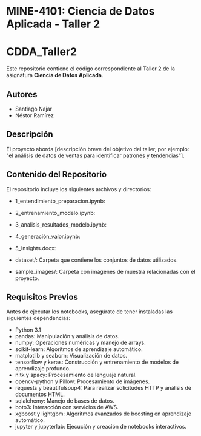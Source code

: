 # MINE-4101: Ciencia de Datos Aplicada - Taller 2

# CDDA_Taller2

Este repositorio contiene el código correspondiente al Taller 2 de la asignatura **Ciencia de Datos Aplicada**.

## Autores

- Santiago Najar
- Néstor Ramírez

## Descripción

El proyecto aborda [descripción breve del objetivo del taller, por ejemplo: "el análisis de datos de ventas para identificar patrones y tendencias"].

## Contenido del Repositorio

El repositorio incluye los siguientes archivos y directorios:

- 1_entendimiento_preparacion.ipynb: 
- 2_entrenamiento_modelo.ipynb: 
- 3_analisis_resultados_modelo.ipynb: 
- 4_generación_valor.ipynb: 
- 5_Insights.docx: 
  
- dataset/: Carpeta que contiene los conjuntos de datos utilizados.
- sample_images/: Carpeta con imágenes de muestra relacionadas con el proyecto.

## Requisitos Previos

Antes de ejecutar los notebooks, asegúrate de tener instaladas las siguientes dependencias:

- Python 3.1
- pandas: Manipulación y análisis de datos.
- numpy: Operaciones numéricas y manejo de arrays.
- scikit-learn: Algoritmos de aprendizaje automático.
- matplotlib y seaborn: Visualización de datos.
- tensorflow y keras: Construcción y entrenamiento de modelos de aprendizaje profundo.
- nltk y spacy: Procesamiento de lenguaje natural.
- opencv-python y Pillow: Procesamiento de imágenes.
- requests y beautifulsoup4: Para realizar solicitudes HTTP y análisis de documentos HTML.
- sqlalchemy: Manejo de bases de datos.
- boto3: Interacción con servicios de AWS.
- xgboost y lightgbm: Algoritmos avanzados de boosting en aprendizaje automático.
- jupyter y jupyterlab: Ejecución y creación de notebooks interactivos.



